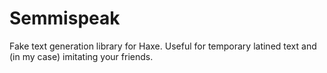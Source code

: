 # Semmispeak
Fake text generation library for Haxe. Useful for temporary latined text and (in my case) imitating your friends.
